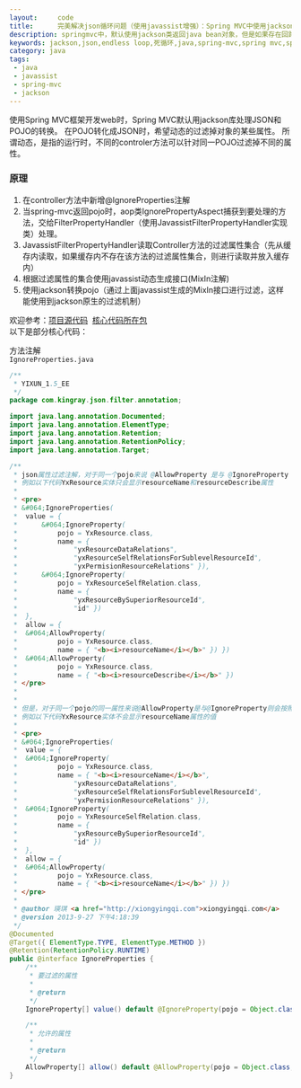 ```yaml
---
layout:     code
title:      完美解决json循环问题（使用javassist增强）：Spring MVC中使用jackson的MixInAnnotations方法动态过滤JSON字段
description: springmvc中，默认使用jackson类返回java bean对象，但是如果存在回路时，会导致jackson输出循环。本文介绍如何通过自定义注解来定义过滤属性，web运行时如何通过AOP捕获Controller的ResponseBody注解的方法然后处理要过滤的属性。
keywords: jackson,json,endless loop,死循环,java,spring-mvc,spring mvc,spring,@ResponseBody,javassist
category: java
tags:
 - java
 - javassist
 - spring-mvc
 - jackson
---
```


<p>使用Spring MVC框架开发web时，Spring MVC默认用jackson库处理JSON和POJO的转换。
在POJO转化成JSON时，希望动态的过滤掉对象的某些属性。
所谓动态，是指的运行时，不同的controler方法可以针对同一POJO过滤掉不同的属性。</p>

<h3>原理</h3>
<ol>
	<li>在controller方法中新增@IgnoreProperties注解</li>
	<li>当spring-mvc返回pojo时，aop类IgnorePropertyAspect捕获到要处理的方法，交给FilterPropertyHandler（使用JavassistFilterPropertyHandler实现类）处理。</li>
	<li>JavassistFilterPropertyHandler读取Controller方法的过滤属性集合（先从缓存内读取，如果缓存内不存在该方法的过滤属性集合，则进行读取并放入缓存内）</li>
	<li>根据过滤属性的集合使用javassist动态生成接口(MixIn注解)</li>
	<li>使用jackson转换pojo（通过上面javassist生成的MixIn接口进行过滤，这样能使用到jackson原生的过滤机制）</li>
</ol>

<p></p>
<p>
欢迎参考：<a href="https://github.com/blademainer/YIXUN_1.5_EE">项目源代码</a>&nbsp;&nbsp;<a href="https://github.com/blademainer/YIXUN_1.5_EE/tree/master/src/main/java/com/kingray/json/filter">核心代码所在包</a><br>
以下是部分核心代码：</p>

方法注解<br>
`IgnoreProperties.java`

```java
/**
 * YIXUN_1.5_EE
 */
package com.kingray.json.filter.annotation;

import java.lang.annotation.Documented;
import java.lang.annotation.ElementType;
import java.lang.annotation.Retention;
import java.lang.annotation.RetentionPolicy;
import java.lang.annotation.Target;

/**
 * json属性过滤注解，对于同一个pojo来说 @AllowProperty 是与 @IgnoreProperty 是冲突的，如果这两个注解注解了<br>
 * 例如以下代码YxResource实体只会显示resourceName和resourceDescribe属性
 * 
 * <pre>
 * &#064;IgnoreProperties(
 * 	value = {
 * 		&#064;IgnoreProperty(
 * 			pojo = YxResource.class, 
 * 			name = { 
 * 				"yxResourceDataRelations",
 * 				"yxResourceSelfRelationsForSublevelResourceId",
 * 				"yxPermisionResourceRelations" }),
 * 		&#064;IgnoreProperty(
 * 			pojo = YxResourceSelfRelation.class, 
 * 			name = {
 * 				"yxResourceBySuperiorResourceId",
 * 				"id" }) 
 * 	}, 
 * 	allow = {
 * 	&#064;AllowProperty(
 * 			pojo = YxResource.class, 
 * 			name = { "<b><i>resourceName</i></b>" }) })
 * 	&#064;AllowProperty(
 * 			pojo = YxResource.class, 
 * 			name = { "<b><i>resourceDescribe</i></b>" })
 * </pre>
 * 
 * 
 * 但是，对于同一个pojo的同一属性来说@AllowProperty是与@IgnoreProperty则会按照@IgnoreProperty过滤的属性名过滤
 * 例如以下代码YxResource实体不会显示resourceName属性的值
 * 
 * <pre>
 * &#064;IgnoreProperties(
 * 	value = {
 * 	&#064;IgnoreProperty(
 * 			pojo = YxResource.class, 
 * 			name = { "<b><i>resourceName</i></b>",
 * 				"yxResourceDataRelations",
 * 				"yxResourceSelfRelationsForSublevelResourceId",
 * 				"yxPermisionResourceRelations" }),
 * 	&#064;IgnoreProperty(
 * 			pojo = YxResourceSelfRelation.class, 
 * 			name = { 
 * 				"yxResourceBySuperiorResourceId", 
 * 				"id" }) 
 * 	}, 
 * 	allow = { 
 * 	&#064;AllowProperty(
 * 			pojo = YxResource.class, 
 * 			name = { "<b><i>resourceName</i></b>" }) })
 * </pre>
 * 
 * @author 瑛琪 <a href="http://xiongyingqi.com">xiongyingqi.com</a>
 * @version 2013-9-27 下午4:18:39
 */
@Documented
@Target({ ElementType.TYPE, ElementType.METHOD })
@Retention(RetentionPolicy.RUNTIME)
public @interface IgnoreProperties {
	/**
	 * 要过滤的属性
	 * 
	 * @return
	 */
	IgnoreProperty[] value() default @IgnoreProperty(pojo = Object.class, name = "");

	/**
	 * 允许的属性
	 * 
	 * @return
	 */
	AllowProperty[] allow() default @AllowProperty(pojo = Object.class, name = "");
}
```